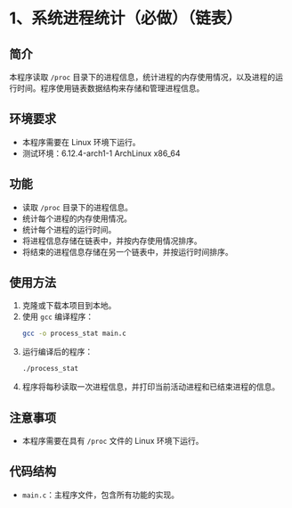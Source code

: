 # 1、系统进程统计（必做）（链表）

## 简介
本程序读取 `/proc` 目录下的进程信息，统计进程的内存使用情况，以及进程的运行时间。程序使用链表数据结构来存储和管理进程信息。

## 环境要求
- 本程序需要在 Linux 环境下运行。
- 测试环境：6.12.4-arch1-1 ArchLinux x86_64

## 功能
- 读取 `/proc` 目录下的进程信息。
- 统计每个进程的内存使用情况。
- 统计每个进程的运行时间。
- 将进程信息存储在链表中，并按内存使用情况排序。
- 将结束的进程信息存储在另一个链表中，并按运行时间排序。

## 使用方法
1. 克隆或下载本项目到本地。
2. 使用 `gcc` 编译程序：
    ```sh
    gcc -o process_stat main.c
    ```
3. 运行编译后的程序：
    ```sh
    ./process_stat
    ```
4. 程序将每秒读取一次进程信息，并打印当前活动进程和已结束进程的信息。

## 注意事项
- 本程序需要在具有 `/proc` 文件的 Linux 环境下运行。

## 代码结构
- `main.c`：主程序文件，包含所有功能的实现。
